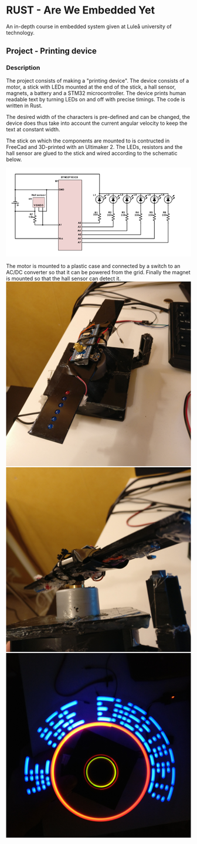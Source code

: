 # RUST - Are We Embedded Yet
An in-depth course in embedded system given at Luleå university of technology.

## Project - Printing device

### Description
The project consists of making a "printing device". The device consists of a motor, a stick with LEDs mounted at the end of the stick, a hall sensor, magnets, a battery and a STM32 microcontroller. The device prints human readable text by turning LEDs on and off with precise timings. The code is written in Rust.  
  
The desired width of the characters is pre-defined and can be changed, the device does thus take into account the current angular velocity to keep the text at constant width.  
  
The stick on which the components are mounted to is contructed in FreeCad and 3D-printed with an Ultimaker 2. The LEDs, resistors and the hall sensor are glued to the stick and wired according to the schematic below.

![alt text](./schemeit-project.png)

The motor is mounted to a plastic case and connected by a switch to an AC/DC converter so that it can be powered from the grid. Finally the magnet is mounted so that the hall sensor can detect it. 
![alt text](./pd2.jpg)
![alt text](./pd1.jpg)
![alt text](./device.jpg)
